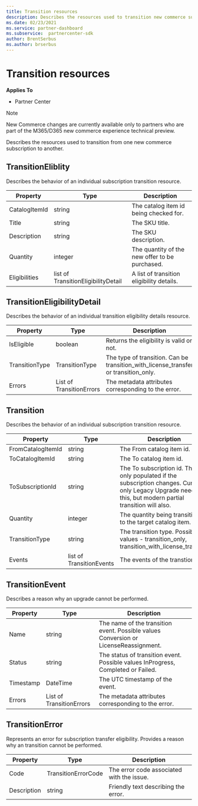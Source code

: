 ```yaml
---
title: Transition resources
description: Describes the resources used to transition new commerce subscriptions.
ms.date: 02/23/2021
ms.service: partner-dashboard
ms.subservice:  partnercenter-sdk
author: BrentSerbus
ms.author: brserbus
---
```


# Transition resources

**Applies To**

- Partner Center

> [!Note] 
> New Commerce changes are currently available only to partners who are part of the M365/D365 new commerce experience technical preview.

Describes the resources used to transition from one new commerce subscription to another.

## TransitionEliblity

Describes the behavior of an individual subscription transition resource.

| Property          | Type                    | Description                                                                                  |
|-------------------|-------------------------|----------------------------------------------------------------------------------------------|
| CatalogItemId | string                  | The catalog item id being checked for. |
| Title  | string                  | The SKU title. |
| Description | string                  | The SKU description. |
| Quantity | integer                 | The quantity of the new offer to be purchased. |
| Eligibilities | list of TransitionEligibilityDetail | A list of transition eligibility details. | 

## TransitionEligibilityDetail

Describes the behavior of an individual transition eligibility details resource.

| Property          | Type                    | Description                                                                                  |
|-------------------|-------------------------|----------------------------------------------------------------------------------------------|
| IsEligible | boolean | Returns the eligibility is valid or not. |
| TransitionType | TransitionType | The type of transition. Can be transition_with_license_transfer or transition_only. |
| Errors | List of TransitionErrors | The metadata attributes corresponding to the error. |

## Transition

Describes the behavior of an individual subscription transition resource.

| Property          | Type                    | Description                                                                                  |
|-------------------|-------------------------|----------------------------------------------------------------------------------------------|
| FromCatalogItemId | string                  | The From catalog item id. |
| ToCatalogItemId   | string                  | The To catalog item id. |
| ToSubscriptionId  | string                  | The To subscription id. This is only populated if the subscription changes. Currently only Legacy Upgrade needs this, but modern partial transition will also. |
| Quantity          | integer                 | The quantity being transitioned to the target catalog item. |
| TransitionType    | string 		      | The transition type. Possible values - transition_only, transition_with_license_transfer.   |
| Events            | list of TransitionEvents | The events of the transtion. |

## TransitionEvent

Describes a reason why an upgrade cannot be performed.

| Property          | Type               | Description                                                                                                                                                                                                                                                                                                                                                                                     |
|-------------------|--------------------|------------------------------------------------------------------------------|
| Name | string | The name of the transition event. Possible values Conversion or LicenseReassignment. |
| Status | string  | The status of transition event. Possible values InProgress, Completed or Failed.  |
| Timestamp | DateTime | The UTC timestamp of the event. |
| Errors | List of TransitionErrors | The metadata attributes corresponding to the error. |

## TransitionError

Represents an error for subscription transfer eligibility. Provides a reason why an transition cannot be performed.

| Property          | Type               | Description                                                                                                                                                                                                                                                                                                                                                                                     |
|-------------------|--------------------|--------------------------------------------------------------|
| Code | TransitionErrorCode | The error code associated with the issue. |
| Description | string  | Friendly text describing the error. |


